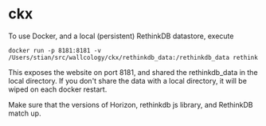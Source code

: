 # ckx

To use Docker, and a local (persistent) RethinkDB datastore, execute

```
docker run -p 8181:8181 -v /Users/stian/src/wallcology/ckx/rethinkdb_data:/rethinkdb_data rethink
```

This exposes the website on port 8181, and shared the rethinkdb_data in the local directory. If you don't share the data with a local directory, it will be wiped on each docker restart.

Make sure that the versions of Horizon, rethinkdb js library, and RethinkDB match up.
